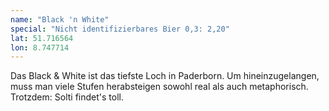 ```yaml
---
name: "Black 'n White"
special: "Nicht identifizierbares Bier 0,3: 2,20"
lat: 51.716564
lon: 8.747714
---
```

Das Black & White ist das tiefste Loch in Paderborn. Um hineinzugelangen, muss man viele Stufen herabsteigen sowohl real als auch metaphorisch. Trotzdem: Solti findet's toll.
